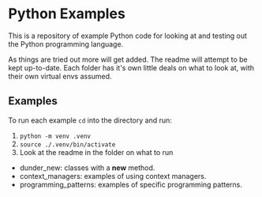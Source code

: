# Python Examples

This is a repository of example Python code for looking at and testing out the Python programming language.

As things are tried out more will get added.  The readme will attempt to be kept up-to-date. Each folder has
it's own little deals on what to look at, with their own virtual envs assumed.

## Examples

To run each example `cd` into the directory and run:

1. `python -m venv .venv`
2. `source ./.venv/bin/activate`
3. Look at the readme in the folder on what to run

* dunder_new: classes with a __new__ method.
* context_managers: examples of using context managers.
* programming_patterns: examples of specific programming patterns.
